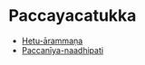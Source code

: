 # Paccayacatukka

* [Hetu-ārammaṇa](Paccayacatukka/Hetu-arammana.md)
* [Paccanīya-naadhipati](Paccayacatukka/Paccaniya-naadhipati.md)
